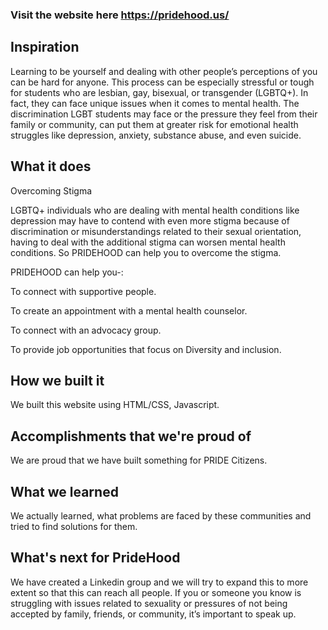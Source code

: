 ### Visit the website here https://pridehood.us/

## Inspiration

Learning to be yourself and dealing with other people’s perceptions of you can be hard for anyone. This process can be especially stressful or tough for students who are lesbian, gay, bisexual, or transgender (LGBTQ+). In fact, they can face unique issues when it comes to mental health. The discrimination LGBT students may face or the pressure they feel from their family or community, can put them at greater risk for emotional health struggles like depression, anxiety, substance abuse, and even suicide.


## What it does

Overcoming Stigma

LGBTQ+ individuals who are dealing with mental health conditions like depression may have to contend with even more stigma because of discrimination or misunderstandings related to their sexual orientation, having to deal with the additional stigma can worsen mental health conditions. So PRIDEHOOD can help you to overcome the stigma.

PRIDEHOOD can help you-:

To connect with supportive people.

To create an appointment with a mental health counselor.

To connect with an advocacy group.

To provide job opportunities that focus on Diversity and inclusion.

## How we built it

We built this website using HTML/CSS, Javascript.

## Accomplishments that we're proud of

We are proud that we have built something for PRIDE Citizens.

## What we learned

We actually learned, what problems are faced by these communities and tried to find solutions for them.

## What's next for PrideHood

We have created a Linkedin group and we will try to expand this to more extent so that this can reach all people. If you or someone you know is struggling with issues related to sexuality or pressures of not being accepted by family, friends, or community, it’s important to speak up.

